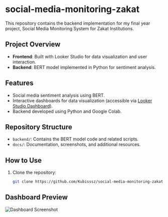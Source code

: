 # social-media-monitoring-zakat
This repository contains the backend implementation for my final year project, Social Media Monitoring System for Zakat Institutions. 


## Project Overview

- **Frontend**: Built with Looker Studio for data visualization and user interaction.
- **Backend**: BERT model implemented in Python for sentiment analysis.

## Features

- Social media sentiment analysis using BERT.
- Interactive dashboards for data visualization (accessible via [Looker Studio Dashboard](#)).
- Backend developed using Python and Google Colab.

## Repository Structure

- `backend/`: Contains the BERT model code and related scripts.
- `docs/`: Documentation, screenshots, and additional resources.

## How to Use

1. Clone the repository:
   ```bash
   git clone https://github.com/Kubisssz/social-media-monitoring-zakat.git

## Dashboard Preview

![Dashboard Screenshot](images/dashbord.png)
